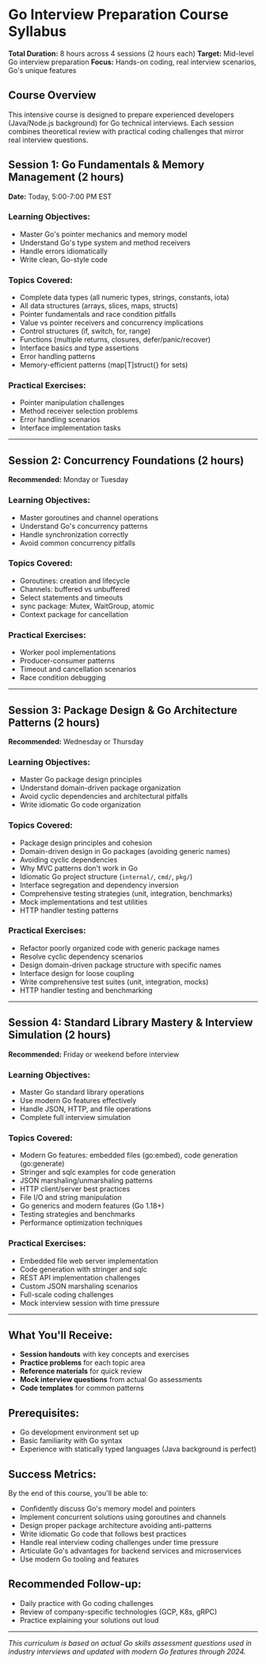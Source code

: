 # Go Interview Preparation Course Syllabus
**Total Duration:** 8 hours across 4 sessions (2 hours each)
**Target:** Mid-level Go interview preparation
**Focus:** Hands-on coding, real interview scenarios, Go's unique features

## Course Overview
This intensive course is designed to prepare experienced developers (Java/Node.js background) for Go technical interviews. Each session combines theoretical review with practical coding challenges that mirror real interview questions.

## Session 1: Go Fundamentals & Memory Management (2 hours)
**Date:** Today, 5:00-7:00 PM EST

### Learning Objectives:
- Master Go's pointer mechanics and memory model
- Understand Go's type system and method receivers
- Handle errors idiomatically
- Write clean, Go-style code

### Topics Covered:
- Complete data types (all numeric types, strings, constants, iota)
- All data structures (arrays, slices, maps, structs)
- Pointer fundamentals and race condition pitfalls
- Value vs pointer receivers and concurrency implications
- Control structures (if, switch, for, range)
- Functions (multiple returns, closures, defer/panic/recover)
- Interface basics and type assertions
- Error handling patterns
- Memory-efficient patterns (map[T]struct{} for sets)

### Practical Exercises:
- Pointer manipulation challenges
- Method receiver selection problems
- Error handling scenarios
- Interface implementation tasks

---

## Session 2: Concurrency Foundations (2 hours)
**Recommended:** Monday or Tuesday

### Learning Objectives:
- Master goroutines and channel operations
- Understand Go's concurrency patterns
- Handle synchronization correctly
- Avoid common concurrency pitfalls

### Topics Covered:
- Goroutines: creation and lifecycle
- Channels: buffered vs unbuffered
- Select statements and timeouts
- sync package: Mutex, WaitGroup, atomic
- Context package for cancellation

### Practical Exercises:
- Worker pool implementations
- Producer-consumer patterns
- Timeout and cancellation scenarios
- Race condition debugging

---

## Session 3: Package Design & Go Architecture Patterns (2 hours)
**Recommended:** Wednesday or Thursday

### Learning Objectives:
- Master Go package design principles
- Understand domain-driven package organization
- Avoid cyclic dependencies and architectural pitfalls
- Write idiomatic Go code organization

### Topics Covered:
- Package design principles and cohesion
- Domain-driven design in Go packages (avoiding generic names)
- Avoiding cyclic dependencies
- Why MVC patterns don't work in Go
- Idiomatic Go project structure (`internal/`, `cmd/`, `pkg/`)
- Interface segregation and dependency inversion
- Comprehensive testing strategies (unit, integration, benchmarks)
- Mock implementations and test utilities
- HTTP handler testing patterns

### Practical Exercises:
- Refactor poorly organized code with generic package names
- Resolve cyclic dependency scenarios
- Design domain-driven package structure with specific names
- Interface design for loose coupling
- Write comprehensive test suites (unit, integration, mocks)
- HTTP handler testing and benchmarking

---

## Session 4: Standard Library Mastery & Interview Simulation (2 hours)
**Recommended:** Friday or weekend before interview

### Learning Objectives:
- Master Go standard library operations
- Use modern Go features effectively
- Handle JSON, HTTP, and file operations
- Complete full interview simulation

### Topics Covered:
- Modern Go features: embedded files (go:embed), code generation (go:generate)
- Stringer and sqlc examples for code generation
- JSON marshaling/unmarshaling patterns
- HTTP client/server best practices
- File I/O and string manipulation
- Go generics and modern features (Go 1.18+)
- Testing strategies and benchmarks
- Performance optimization techniques

### Practical Exercises:
- Embedded file web server implementation
- Code generation with stringer and sqlc
- REST API implementation challenges
- Custom JSON marshaling scenarios
- Full-scale coding challenges
- Mock interview session with time pressure

---

## What You'll Receive:
- **Session handouts** with key concepts and exercises
- **Practice problems** for each topic area
- **Reference materials** for quick review
- **Mock interview questions** from actual Go assessments
- **Code templates** for common patterns

## Prerequisites:
- Go development environment set up
- Basic familiarity with Go syntax
- Experience with statically typed languages (Java background is perfect)

## Success Metrics:
By the end of this course, you'll be able to:
- Confidently discuss Go's memory model and pointers
- Implement concurrent solutions using goroutines and channels
- Design proper package architecture avoiding anti-patterns
- Write idiomatic Go code that follows best practices
- Handle real interview coding challenges under time pressure
- Articulate Go's advantages for backend services and microservices
- Use modern Go tooling and features

## Recommended Follow-up:
- Daily practice with Go coding challenges
- Review of company-specific technologies (GCP, K8s, gRPC)
- Practice explaining your solutions out loud

---

*This curriculum is based on actual Go skills assessment questions used in industry interviews and updated with modern Go features through 2024.*